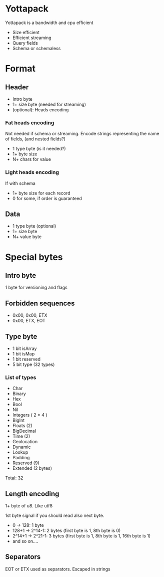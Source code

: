 # Yottapack 

Yottapack is a bandwidth and cpu efficient 

- Size efficient
- Efficient streaming
- Query fields
- Schema or schemaless


# Format

## Header
- Intro byte
- 1+ size byte (needed for streaming)
- (optional): Heads encoding

### Fat heads encoding

Not needed if schema or streaming. Encode strings
representing the name of fields, (and nested fields?)

- 1 type byte (is it needed?)
- 1+ byte size
- N+ chars for value

### Light heads encoding

If with schema

- 1+ byte size for each record
- 0 for some, if order is guaranteed

## Data

- 1 type byte (optional)
- 1+ size byte
- N+ value byte

# Special bytes

## Intro byte

1 byte for versioning and flags

## Forbidden sequences

- 0x00, 0x00, ETX
- 0x00, ETX, EOT


## Type byte

- 1 bit isArray
- 1 bit isMap
- 1 bit reserved
- 5 bit type (32 types)

### List of types

- Char
- Binary
- Hex
- Bool
- Nil
- Integers ( 2 * 4 )
- BigInt
- Floats (2)
- BigDecimal
- Time (2)
- Geolocation
- Dynamic
- Lookup
- Padding
- Reserved (9)
- Extended (2 bytes) 

Total: 32

## Length encoding

1+ byte of u8. Like utf8

1st byte signal if you should read also next byte.

- 0 -> 128: 1 byte
- 128+1 -> 2^14-1: 2 bytes (first byte is 1, 8th byte is 0)
- 2^14+1 -> 2^21-1: 3 bytes (first byte is 1, 8th byte is 1, 
16th byte is 1)
- and so on....

## Separators

EOT or ETX used as separators. Escaped in strings